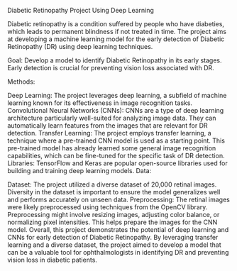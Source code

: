 Diabetic Retinopathy Project Using Deep Learning

Diabetic retinopathy is a condition suffered by people who have diabeties, which leads to permanent blindness if not treated in time.
The project aims at developing a machine learning model for the early detection of Diabetic Retinopathy (DR) using deep learning techniques.

Goal:
Develop a model to identify Diabetic Retinopathy in its early stages. Early detection is crucial for preventing vision loss associated with DR.

Methods:

Deep Learning: The project leverages deep learning, a subfield of machine learning known for its effectiveness in image recognition tasks.
Convolutional Neural Networks (CNNs): CNNs are a type of deep learning architecture particularly well-suited for analyzing image data. They can automatically learn features from the images that are relevant for DR detection.
Transfer Learning: The project employs transfer learning, a technique where a pre-trained CNN model is used as a starting point. This pre-trained model has already learned some general image recognition capabilities, which can be fine-tuned for the specific task of DR detection.
Libraries: TensorFlow and Keras are popular open-source libraries used for building and training deep learning models.
Data:

Dataset: The project utilized a diverse dataset of 20,000 retinal images. Diversity in the dataset is important to ensure the model generalizes well and performs accurately on unseen data.
Preprocessing: The retinal images were likely preprocessed using techniques from the OpenCV library. Preprocessing might involve resizing images, adjusting color balance, or normalizing pixel intensities. This helps prepare the images for the CNN model.
Overall, this project demonstrates the potential of deep learning and CNNs for early detection of Diabetic Retinopathy. By leveraging transfer learning and a diverse dataset, the project aimed to develop a model that can be a valuable tool for ophthalmologists in identifying DR and preventing vision loss in diabetic patients.
